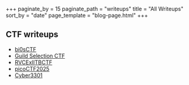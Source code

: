 +++
paginate_by = 15
paginate_path = "writeups"
title = "All Writeups"
sort_by = "date"
page_template = "blog-page.html"
+++

## CTF writeups

- [bi0sCTF](./bi0sCTF-2025)
- [Guild Selection CTF](./Guild_Selection_CTF)
- [RVCExIITBCTF](./RVCExIITBFinals)
- [picoCTF2025](./picoCTF2025)
- [Cyber3301](./Cyber3301)
